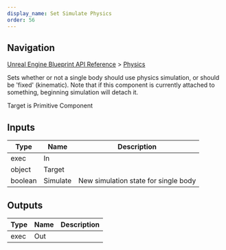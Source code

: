```yaml
---
display_name: Set Simulate Physics
order: 56
---
```

## Navigation

[Unreal Engine Blueprint API Reference](https://dev.epicgames.com/documentation/en-us/unreal-engine/BlueprintAPI) > [Physics](https://dev.epicgames.com/documentation/en-us/unreal-engine/BlueprintAPI/Physics)

Sets whether or not a single body should use physics simulation, or should be 'fixed' (kinematic).
Note that if this component is currently attached to something, beginning simulation will detach it.

Target is Primitive Component

## Inputs

| Type | Name | Description |
| --- | --- | --- |
| exec | In |  |
| object | Target |  |
| boolean | Simulate | New simulation state for single body |

## Outputs

| Type | Name | Description |
| --- | --- | --- |
| exec | Out |  |
